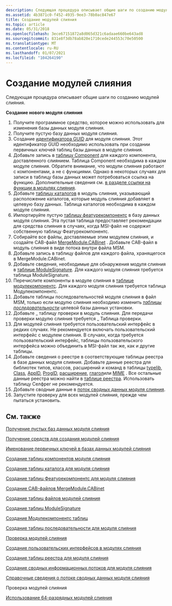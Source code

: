 ```yaml
---
description: Следующая процедура описывает общие шаги по созданию модулей слияния.
ms.assetid: 4b3871c0-f452-4935-9ee3-78b0ac847e67
title: Создание модулей слияния
ms.topic: article
ms.date: 05/31/2018
ms.openlocfilehash: 3ece67151872a8d065d321c6adaae660be643ad8
ms.sourcegitcommit: 831e8f3db78ab820e1710cede244553c70e50500
ms.translationtype: MT
ms.contentlocale: ru-RU
ms.lasthandoff: 01/07/2021
ms.locfileid: "104264190"
---
```

# <a name="authoring-merge-modules"></a>Создание модулей слияния

Следующая процедура описывает общие шаги по созданию модулей слияния.

**Создание нового модуля слияния**

1.  Получите программное средство, которое можно использовать для изменения базы данных модуля слияния.
2.  Получите пустую базу данных модуля слияния.
3.  Создание [идентификатора GUID](guid.md) для модуля слияния. Этот идентификатор GUID необходимо использовать при создании первичных ключей таблиц базы данных в модуле слияния.
4.  Добавьте запись в [таблицу Component](component-table.md) для каждого компонента, доставленного слиянием. Таблица Component необходима в каждом модуле слияния. Обратите внимание, что модули слияния работают с компонентами, а не с функциями. Однако в некоторых случаях для записи в таблицу базы данных может потребоваться ссылка на функцию. Дополнительные сведения см. [в разделе ссылки на функции в модулях слияния](referencing-features-in-merge-modules.md).
5.  Добавьте [таблицу каталогов](directory-table.md) в модуль слияния, указывающий расположение каталогов, которые модуль слияния добавляет в целевую базу данных. Таблица каталогов необходима в каждом модуле слияния.
6.  Импортируйте пустую [таблицу феатурекомпонентс](featurecomponents-table.md) в базу данных модуля слияния. Эта пустая таблица предоставляет рекомендации для средства слияния в случаях, когда MSI-файл не содержит собственную таблицу Феатурекомпонентс.
7.  Собирайте все файлы, доставляемые этим модулем слияния, и создайте CAB-файл [MergeModule.CABinet](mergemodule-cabinet.md) . Добавьте CAB-файл в модуль слияния в виде потока внутри файла MSM.
8.  Добавьте запись в таблицу файлов для каждого файла, хранящегося в MergeModule.CABinet.
9.  Добавьте сведения, необходимые для обнаружения модуля слияния в [таблице ModuleSignature](modulesignature-table.md). Для каждого модуля слияния требуется таблица ModuleSignature.
10. Перечислите компоненты в модуле слияния в [таблице модулекомпонентс](modulecomponents-table.md). Для каждого модуля слияния требуется таблица Модулекомпонентс.
11. Добавьте таблицы последовательностей модуля слияния в файл MSM, только если модулю слияния необходимо изменить [*таблицы последовательности*](s-gly.md) целевой базы данных установки.
12. Добавьте \_ таблицу проверки в модуль слияния. Для передачи проверки модулю слияния требуется \_ Таблица проверки.
13. Для модулей слияния требуется пользовательский интерфейс в редких случаях. Не рекомендуется включать пользовательский интерфейс с модулем слияния. В случаях, когда требуется пользовательский интерфейс, таблицы пользовательского интерфейса можно объединить в MSI-файл так же, как и другие таблицы.
14. Добавьте сведения о реестре в соответствующие таблицы реестра в базе данных модуля слияния. Добавьте данные реестра для библиотек типов, классов, расширений и команд в таблицы [typelib](typelib-table.md), [Class](class-table.md), [AppID](appid-table.md), [ProgID](progid-table.md), [расширение](extension-table.md), [глагол](verb-table.md)или [MIME](mime-table.md) . Все остальные данные реестра можно найти в [таблице реестра](registry-table.md). Использовать таблицу Селфрег не рекомендуется.
15. Добавьте сводные данные в [поток сводных данных модуля слияния](merge-module-summary-information-stream-reference.md).
16. Запустите проверку для всех модулей слияния, прежде чем пытаться установить.

## <a name="related-topics"></a>См. также

<dl> <dt>

[Получение пустых баз данных модуля слияния](obtaining-blank-merge-module-databases.md)
</dt> <dt>

[Получение средств для создания модулей слияния](obtaining-merge-module-authoring-tools.md)
</dt> <dt>

[Именование первичных ключей в базах данных модулей слияния](naming-primary-keys-in-merge-module-databases.md)
</dt> <dt>

[Создание таблиц компонентов модуля слияния](authoring-merge-module-component-tables.md)
</dt> <dt>

[Создание таблиц каталога для модуля слияния](authoring-merge-module-directory-tables.md)
</dt> <dt>

[Создание таблиц Феатурекомпонентс для модуля слияния](authoring-merge-module-featurecomponents-tables.md)
</dt> <dt>

[Создание CAB-файлов MergeModule.CABinet](generating-mergemodule-cabinet-cabinet-files.md)
</dt> <dt>

[Создание таблиц файлов модулей слияния](authoring-merge-module-file-tables.md)
</dt> <dt>

[Создание таблиц ModuleSignature](authoring-modulesignature-tables.md)
</dt> <dt>

[Создание Модулекомпонентс таблиц](authoring-modulecomponents-tables.md)
</dt> <dt>

[Создание таблиц последовательности для модуля слияния](authoring-merge-module-sequence-tables.md)
</dt> <dt>

[Проверка модулей слияния](validating-merge-modules.md)
</dt> <dt>

[Создание пользовательских интерфейсов в модулях слияния](authoring-user-interfaces-in-merge-modules.md)
</dt> <dt>

[Создание таблиц реестра для модуля слияния](authoring-merge-module-registry-tables.md)
</dt> <dt>

[Создание сводных информационных потоков для модуля слияния](authoring-merge-module-summary-information-streams.md)
</dt> <dt>

[Справочные сведения о потоке сводных данных модуля слияния](merge-module-summary-information-stream-reference.md)
</dt> <dt>

Проверка модулей слияния
</dt> <dt>

[Использование 64-разрядных модулей слияния](using-64-bit-merge-modules.md)
</dt> </dl>

 

 



